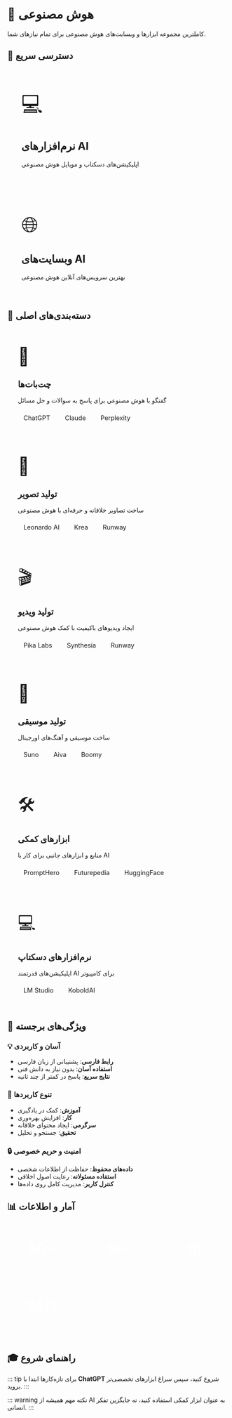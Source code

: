 # 🤖 هوش مصنوعی

کاملترین مجموعه ابزارها و وبسایت‌های هوش مصنوعی برای تمام نیازهای شما.

## 🔗 دسترسی سریع

<div class="category-grid">
  <a href="/ai/software" class="category-card">
    <div class="category-icon">💻</div>
    <h3>نرم‌افزارهای AI</h3>
    <p>اپلیکیشن‌های دسکتاپ و موبایل هوش مصنوعی</p>
  </a>

  <a href="/ai/websites" class="category-card">
    <div class="category-icon">🌐</div>
    <h3>وبسایت‌های AI</h3>
    <p>بهترین سرویس‌های آنلاین هوش مصنوعی</p>
  </a>
</div>

## 🎯 دسته‌بندی‌های اصلی

<div class="features-grid">
  <div class="feature-card">
    <div class="feature-icon">📝</div>
    <h3>چت‌بات‌ها</h3>
    <p>گفتگو با هوش مصنوعی برای پاسخ به سوالات و حل مسائل</p>
    <div class="feature-links">
      <a href="https://chatgpt.com/" target="_blank">ChatGPT</a>
      <a href="https://claude.ai/" target="_blank">Claude</a>
      <a href="https://www.perplexity.ai/" target="_blank">Perplexity</a>
    </div>
  </div>

  <div class="feature-card">
    <div class="feature-icon">🎨</div>
    <h3>تولید تصویر</h3>
    <p>ساخت تصاویر خلاقانه و حرفه‌ای با هوش مصنوعی</p>
    <div class="feature-links">
      <a href="https://leonardo.ai/" target="_blank">Leonardo AI</a>
      <a href="https://www.krea.ai/" target="_blank">Krea</a>
      <a href="https://runwayml.com/" target="_blank">Runway</a>
    </div>
  </div>

  <div class="feature-card">
    <div class="feature-icon">🎬</div>
    <h3>تولید ویدیو</h3>
    <p>ایجاد ویدیوهای باکیفیت با کمک هوش مصنوعی</p>
    <div class="feature-links">
      <a href="https://pika.art/" target="_blank">Pika Labs</a>
      <a href="https://www.synthesia.io/" target="_blank">Synthesia</a>
      <a href="https://runwayml.com/" target="_blank">Runway</a>
    </div>
  </div>

  <div class="feature-card">
    <div class="feature-icon">🎵</div>
    <h3>تولید موسیقی</h3>
    <p>ساخت موسیقی و آهنگ‌های اورجینال</p>
    <div class="feature-links">
      <a href="https://suno.ai/" target="_blank">Suno</a>
      <a href="https://aiva.ai/" target="_blank">Aiva</a>
      <a href="https://boomy.com/" target="_blank">Boomy</a>
    </div>
  </div>

  <div class="feature-card">
    <div class="feature-icon">🛠️</div>
    <h3>ابزارهای کمکی</h3>
    <p>منابع و ابزارهای جانبی برای کار با AI</p>
    <div class="feature-links">
      <a href="https://prompthero.com/" target="_blank">PromptHero</a>
      <a href="https://www.futurepedia.io/" target="_blank">Futurepedia</a>
      <a href="https://huggingface.co/" target="_blank">HuggingFace</a>
    </div>
  </div>

  <div class="feature-card">
    <div class="feature-icon">💻</div>
    <h3>نرم‌افزارهای دسکتاپ</h3>
    <p>اپلیکیشن‌های قدرتمند AI برای کامپیوتر</p>
    <div class="feature-links">
      <a href="https://lmstudio.ai/" target="_blank">LM Studio</a>
      <a href="https://github.com/KoboldAI/KoboldAI-Client" target="_blank">KoboldAI</a>
    </div>
  </div>
</div>

## 🚀 ویژگی‌های برجسته

### 💡 آسان و کاربردی
- **رابط فارسی**: پشتیبانی از زبان فارسی
- **استفاده آسان**: بدون نیاز به دانش فنی
- **نتایج سریع**: پاسخ در کمتر از چند ثانیه

### 🎯 تنوع کاربردها
- **آموزش**: کمک در یادگیری
- **کار**: افزایش بهره‌وری
- **سرگرمی**: ایجاد محتوای خلاقانه
- **تحقیق**: جستجو و تحلیل

### 🔒 امنیت و حریم خصوصی
- **داده‌های محفوظ**: حفاظت از اطلاعات شخصی
- **استفاده مسئولانه**: رعایت اصول اخلاقی
- **کنترل کاربر**: مدیریت کامل روی داده‌ها

## 📊 آمار و اطلاعات

<div class="stats-showcase">
  <div class="stat-item">
    <div class="stat-number">50+</div>
    <div class="stat-label">وبسایت AI</div>
  </div>
  
  <div class="stat-item">
    <div class="stat-number">15+</div>
    <div class="stat-label">نرم‌افزار</div>
  </div>
  
  <div class="stat-item">
    <div class="stat-number">10</div>
    <div class="stat-label">دسته‌بندی</div>
  </div>
  
  <div class="stat-item">
    <div class="stat-number">24/7</div>
    <div class="stat-label">دسترسی</div>
  </div>
</div>

## 🎓 راهنمای شروع

::: tip برای تازه‌کارها
ابتدا با **ChatGPT** شروع کنید، سپس سراغ ابزارهای تخصصی‌تر بروید.
:::

::: warning نکته مهم
همیشه از AI به عنوان ابزار کمکی استفاده کنید، نه جایگزین تفکر انسانی.
:::

<style scoped>
.category-grid {
  display: grid;
  grid-template-columns: repeat(auto-fit, minmax(300px, 1fr));
  gap: 2rem;
  margin: 2rem 0;
}

.category-card {
  background: var(--vp-c-bg-soft);
  border: 1px solid var(--vp-c-divider);
  border-radius: 12px;
  padding: 2rem;
  text-decoration: none;
  color: var(--vp-c-text-1);
  transition: all 0.3s ease;
  display: block;
}

.category-card:hover {
  border-color: var(--vp-c-brand-1);
  box-shadow: 0 8px 32px rgba(100, 108, 255, 0.1);
  transform: translateY(-4px);
}

.category-icon {
  font-size: 3rem;
  margin-bottom: 1rem;
}

.category-card h3 {
  color: var(--vp-c-text-1);
  margin-bottom: 1rem;
  font-size: 1.5rem;
}

.category-card p {
  color: var(--vp-c-text-2);
  line-height: 1.6;
  margin: 0;
}

.features-grid {
  display: grid;
  grid-template-columns: repeat(auto-fit, minmax(300px, 1fr));
  gap: 1.5rem;
  margin: 2rem 0;
}

.feature-card {
  background: var(--vp-c-bg-soft);
  border: 1px solid var(--vp-c-divider);
  border-radius: 12px;
  padding: 1.5rem;
  transition: all 0.3s ease;
}

.feature-card:hover {
  border-color: var(--vp-c-brand-1);
  box-shadow: 0 4px 16px rgba(100, 108, 255, 0.1);
}

.feature-icon {
  font-size: 2.5rem;
  margin-bottom: 1rem;
}

.feature-card h3 {
  color: var(--vp-c-text-1);
  margin-bottom: 0.5rem;
  font-size: 1.2rem;
}

.feature-card p {
  color: var(--vp-c-text-2);
  margin-bottom: 1rem;
  line-height: 1.5;
}

.feature-links {
  display: flex;
  flex-wrap: wrap;
  gap: 0.5rem;
}

.feature-links a {
  background: var(--vp-c-brand-soft);
  color: var(--vp-c-brand-1);
  padding: 0.3rem 0.8rem;
  border-radius: 6px;
  text-decoration: none;
  font-size: 0.9rem;
  transition: all 0.2s ease;
}

.feature-links a:hover {
  background: var(--vp-c-brand-1);
  color: white;
}

.stats-showcase {
  display: grid;
  grid-template-columns: repeat(auto-fit, minmax(150px, 1fr));
  gap: 1rem;
  margin: 2rem 0;
}

.stat-item {
  background: linear-gradient(135deg, var(--vp-c-brand-1), var(--vp-c-brand-2));
  border-radius: 12px;
  padding: 1.5rem;
  text-align: center;
  color: white;
}

.stat-number {
  font-size: 2rem;
  font-weight: bold;
  margin-bottom: 0.5rem;
}

.stat-label {
  font-size: 1rem;
  opacity: 0.9;
}
</style>